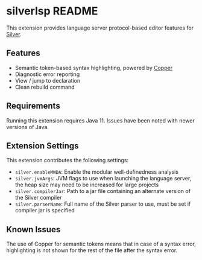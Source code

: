 # silverlsp README

This extension provides language server protocol-based editor features for [Silver](https://melt.cs.umn.edu/silver).

## Features

* Semantic token-based syntax highlighting, powered by [Copper](https://melt.cs.umn.edu/copper)
* Diagnostic error reporting
* View / jump to declaration
* Clean rebuild command

## Requirements

Running this extension requires Java 11.  Issues have been noted with newer versions of Java.

## Extension Settings

This extension contributes the following settings:

* `silver.enableMWDA`: Enable the modular well-definedness analysis
* `silver.jvmArgs`: JVM flags to use when launching the language server, the heap size may need to be increased for large projects
* `silver.compilerJar`: Path to a jar file containing an alternate version of the Silver compiler
* `silver.parserName`: Full name of the Silver parser to use, must be set if compiler jar is specified

## Known Issues

The use of Copper for semantic tokens means that in case of a syntax error, highlighting is not shown for the rest of the file after the syntax error.
